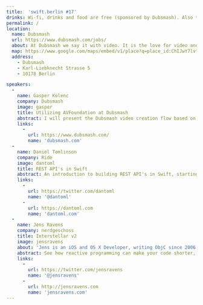 ```yaml
---
title:  'swift.berlin #17'
drinks: Wi-fi, drinks and food are free (sponsored by Dubsmash). Also there are quite a lot of bars and restaurants around the place.
permalink: /
location:
  name: Dubsmash
  url: https://www.dubsmash.com/jobs/
  about: At Dubsmash we say it with video. It is the love for video and the passion for quotes that have brought our team together and kept us going since day one. Millions of people are using our platform everyday and we made it our mission to help them keep spreading the fun across all continents. If you’re in for the ride, join the dub club as we introduce the world to video-quote conversations!
  map: https://www.google.com/maps/embed/v1/place?q=place_id:ChIJwY7lvt9RqEcREh8sc9nl-kw
  address:
    - Dubsmash
    - Karl-Liebknecht Strasse 5
    - 10178 Berlin

speakers:
  -
    name: Gasper Kolenc
    company: Dubsmash
    image: gasper
    title: Utilizing AVFoundation at Dubsmash
    abstract: I will present the Dubsmash video creation flow based on where we use AVFoundation to its fullest extent. It has been very much a love / hate relationship with AVFoundation so I will also present some pitfalls we faced and how to overcome them.
    links:
      -
        url: https://www.dubsmash.com/
        name: 'dubsmash.com'
  -
    name: Daniel Tomlinson
    company: Ride
    image: dantoml
    title: REST API's in Swift
    abstract: An introduction to building REST API's in Swift, starting with an intro to the key components and tools before then diving in to building a simple todo list API.
    links:
      -
        url: https://twitter.com/dantoml
        name: '@dantoml'
      -
        url: https://dantoml.com
        name: 'dantoml.com'
  -
    name: Jens Ravens
    company: nerdgeschoss
    title: Interstellar v2
    image: jensravens
    about: 'Jens is an iOS and OS X Developer, writing ObjC since 2006. Currently working at <a href="http://nerdgeschoss.de" target="new">nerdgeschoss</a>.'
    abstract: See how reactive programming can make your code shorter, easier to read and more elegant with the next major version of the <a href="https://github.com/jensravens/Interstellar" target="new">Interstellar</a> framework.
    links:
      -
        url: https://twitter.com/jensravens
        name: '@jensravens'
      -
        url: http://jensravens.com
        name: 'jensravens.com'
---
```

